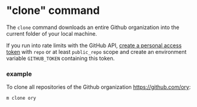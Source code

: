 # "clone" command

The `clone` command downloads an entire Github organization into the current
folder of your local machine.

If you run into rate limits with the GitHub API,
[create a personal access token](https://github.com/settings/tokens/new) with
`repo` or at least `public_repo` scope and create an environment variable
`GITHUB_TOKEN` containing this token.

### example

To clone all repositories of the Github organization https://github.com/ory:

```
m clone ory
```
